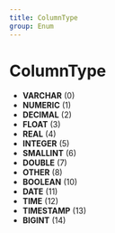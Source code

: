 ```yaml
---
title: ColumnType
group: Enum
---
```


# ColumnType<a name="enum-columntype"></a>


- **VARCHAR** (0)
- **NUMERIC** (1)
- **DECIMAL** (2)
- **FLOAT** (3)
- **REAL** (4)
- **INTEGER** (5)
- **SMALLINT** (6)
- **DOUBLE** (7)
- **OTHER** (8)
- **BOOLEAN** (10)
- **DATE** (11)
- **TIME** (12)
- **TIMESTAMP** (13)
- **BIGINT** (14)
